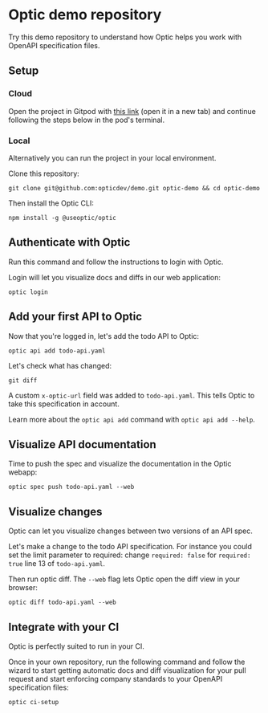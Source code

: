 # Optic demo repository
Try this demo repository to understand how Optic helps you work with OpenAPI specification files.

## Setup
### Cloud
Open the project in Gitpod with [this link](https://gitpod.io/#https://github.com/opticdev/demo) (open it in a new tab) and continue following the steps below in the pod's terminal.

### Local
Alternatively you can run the project in your local environment.

Clone this repository:
```
git clone git@github.com:opticdev/demo.git optic-demo && cd optic-demo
```

Then install the Optic CLI:
```
npm install -g @useoptic/optic
```

## Authenticate with Optic
Run this command and follow the instructions to login with Optic.

Login will let you visualize docs and diffs in our web application:
```
optic login
```

## Add your first API to Optic
Now that you're logged in, let's add the todo API to Optic:
```
optic api add todo-api.yaml
```

Let's check what has changed:
```
git diff
```

A custom `x-optic-url` field was added to `todo-api.yaml`.
This tells Optic to take this specification in account.

Learn more about the `optic api add` command with `optic api add --help`.

## Visualize API documentation
Time to push the spec and visualize the documentation in the Optic webapp:
```
optic spec push todo-api.yaml --web
```

## Visualize changes
Optic can let you visualize changes between two versions of an API spec.

Let's make a change to the todo API specification. For instance you could set the limit parameter to required: change `required: false` for `required: true` line 13 of `todo-api.yaml`.

Then run optic diff. The `--web` flag lets Optic open the diff view in your browser:
```
optic diff todo-api.yaml --web
```

## Integrate with your CI
Optic is perfectly suited to run in your CI.

Once in your own repository, run the following command and follow the wizard to start getting automatic docs and diff visualization for your pull request and start enforcing company standards to your OpenAPI specification files:
```
optic ci-setup
```
